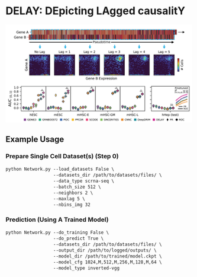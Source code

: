 # DELAY: DEpicting LAgged causalitY

![Figure 1](DELAY.png)

## Example Usage

### Prepare Single Cell Dataset(s) (Step 0)

```
python Network.py --load_datasets False \
                  --datasets_dir /path/to/datasets/files/ \
                  --data_type scrna-seq \
                  --batch_size 512 \
                  --neighbors 2 \
                  --maxlag 5 \
                  --nbins_img 32
```

### Prediction (Using A Trained Model)

```
python Network.py --do_training False \
                  --do_predict True \
                  --datasets_dir /path/to/datasets/files/ \
                  --output_dir /path/to/logged/outputs/ \
                  --model_dir /path/to/trained/model.ckpt \
                  --model_cfg 1024,M,512,M,256,M,128,M,64 \
                  --model_type inverted-vgg
```
